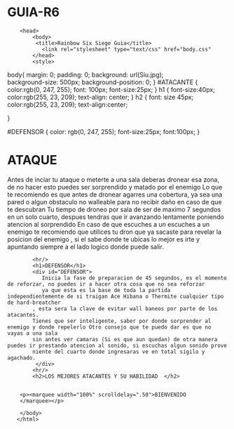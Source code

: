# GUIA-R6
<html>
   

        <head>
            <body>
             <title>Rainbow Six Siege Guia</title>
               <link rel="stylesheet" type="text/css" href="body.css"
            </head>
            <style>
body{
    margin: 0;
    padding: 0;
    background: url(Siu.jpg);   
    background-size: 500px;
    background-position: 0;
}
#ATACANTE
{
    color:rgb(0, 247, 255);
    font: 100px;
    font-size:25px;
}
h1
{
    font-size:40px;
    color:rgb(255, 23, 209);
    text-align: center;
  }
h2
{
    font: size 45px;
    color:rgb(255, 23, 209);
    text-align:center; 

}

#DEFENSOR
{
    color: rgb(0, 247, 255);
    font-size:25px;
    font:100px;
}
            </style>
            <h1>ATAQUE</h1>
            <div id="ATACANTE">Antes de inciar tu ataque o meterte a una sala deberas dronear esa zona, de no hacer esto puedes ser sorprendido y matado por el enemigo
                Lo que te recomiendo es que antes de dronear agarres una cobertura, ya sea una pared o algun obstaculo no walleable para no recibir daño en caso de que te descubran
                Tu tiempo de droneo por sala de ser de maximo 7 segundos en un solo cuarto, despues tendras que ir avanzando lentamente poniendo atencion al sorprendido
                En caso de que escuches a un escuches a un enemigo te recomiendo que utilices tu dron que ya sacaste para revelar la posicion del enemigo
                , si el sabe donde te ubicas lo mejor es irte y apuntando siempre a el lado logico donde puede salir.</div>
            
            <hr/>
            <h1>DEFENSOR</h1>
            <div id="DEFENSOR">
               Inicia la fase de preparacion de 45 segundos, es el momento de reforzar, no puedes ir a hacer otra cosa que no sea reforzar
               ya que esta es la base de toda la partida independientemente de si traigan Ace Hibana o Thermite cualquier tipo de hard-breatcher 
            , esta sera la clave de evitar wall baneos por parte de los atacantes.
            Tienes que ser inteligente, saber por donde sorprender al enemigo y donde repelerlo Otro consejo que te puedo dar es que no vayas a una sala
            sin antes ver camaras (Si es que aun quedan) de otra manera puedes ir prestando atencion al sonido, si escuchas algun sonido prove
            niente del cuarto donde ingresaras ve en total sigilo y agachado.
             </div>
            <hr/>
            <h2>LOS MEJORES ATACANTES Y SU HABILIDAD  </h2>
            
        
        <p><marquee width="100%" scrolldelay=".50">BIENVENIDO
        </marquee></p>
     
        </body>
       </html>
 


















</html>
